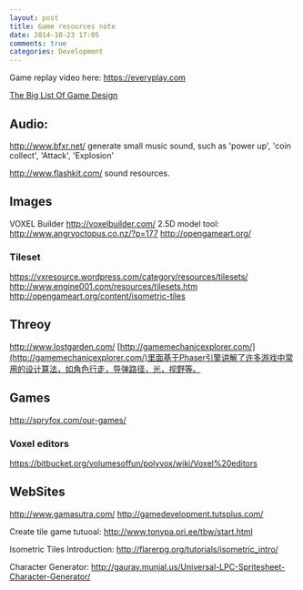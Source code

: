 ```yaml
---
layout: post
title: Game resources note
date: 2014-10-23 17:05
comments: true
categories: Development
---
```



Game replay video here: https://everyplay.com

[The Big List Of Game Design](http://www.pixelprospector.com/the-big-list-of-game-design/)

## Audio:

http://www.bfxr.net/ generate small music sound, such as 'power up', 'coin collect', 'Attack', 'Explosion'

http://www.flashkit.com/ sound resources.

## Images

VOXEL Builder http://voxelbuilder.com/
2.5D model tool: http://www.angryoctopus.co.nz/?p=177
http://opengameart.org/


### Tileset
https://vxresource.wordpress.com/category/resources/tilesets/
http://www.engine001.com/resources/tilesets.htm
http://opengameart.org/content/isometric-tiles


## Threoy
http://www.lostgarden.com/
[http://gamemechanicexplorer.com/](http://gamemechanicexplorer.com/)里面基于Phaser引擎讲解了许多游戏中常用的设计算法，如角色行走，导弹路径，光，视野等。

## Games

http://spryfox.com/our-games/

### Voxel editors
https://bitbucket.org/volumesoffun/polyvox/wiki/Voxel%20editors

## WebSites

http://www.gamasutra.com/
http://gamedevelopment.tutsplus.com/

Create tile game tutuoal: http://www.tonypa.pri.ee/tbw/start.html


Isometric Tiles Introduction: http://flarerpg.org/tutorials/isometric_intro/


Character Generator: http://gaurav.munjal.us/Universal-LPC-Spritesheet-Character-Generator/